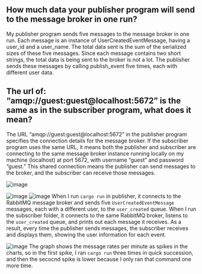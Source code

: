 ## How much data your publisher program will send to the message broker in one run? 

My publisher program sends five messages to the message broker in one run. Each message is an instance of UserCreatedEventMessage, having a user_id and a user_name. The total data sent is the sum of the serialized sizes of these five messages. Since each message contains two short strings, the total data is being sent to the broker is not a lot. The publisher sends these messages by calling publish_event five times, each with different user data.

## The url of: “amqp://guest:guest@localhost:5672” is the same as in the subscriber program, what does it mean?

The URL “amqp://guest:guest@localhost:5672” in the publisher program specifies the connection details for the message broker. If the subscriber program uses the same URL, it means both the publisher and subscriber are connecting to the same message broker instance running locally on my machine (localhost) at port 5672, with username “guest” and password “guest.” This shared connection means the publisher can send messages to the broker, and the subscriber can receive those messages.

![image](https://github.com/user-attachments/assets/5082916b-cab1-43d4-ba12-391f9f970931)

![image](https://github.com/user-attachments/assets/6bd87531-90fa-4901-85b3-08ca247e4440)
![image](https://github.com/user-attachments/assets/8fe931bc-cd25-48e4-88dc-a84c03812b09)
When I run `cargo run` in publisher, it connects to the RabbitMQ message broker and sends five `UserCreatedEventMessage` messages, each with a different user, to the `user_created` queue. When I run the subscriber folder, it connects to the same RabbitMQ broker, listens to the `user_created` queue, and prints out each message it receives. As a result, every time the publisher sends messages, the subscriber receives and displays them, showing the user information for each event.

![image](https://github.com/user-attachments/assets/01a8db6c-002e-4129-a135-ffca10a39925)
The graph shows the message rates per minute as spikes in the charts, so in the first spike, I ran `cargo run` three times in quick succession, and then the secocnd spike is lower because I only ran that command one more time.
